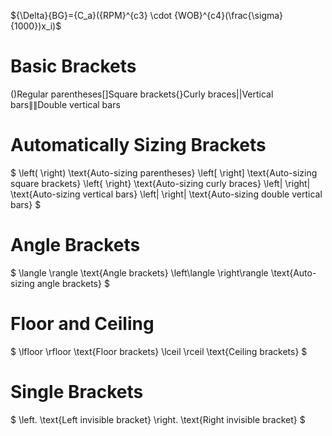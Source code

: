 ${\Delta}{BG}={C_a}({RPM}^{c3} \cdot {WOB}^{c4}(\frac{\sigma}{1000})x_i)$

# Basic Brackets
$( )    \text{Regular parentheses}
[ ]    \text{Square brackets}
\{ \}  \text{Curly braces}
| |    \text{Vertical bars}
\| \|  \text{Double vertical bars}$

# Automatically Sizing Brackets
$
\left( \right)    \text{Auto-sizing parentheses}
\left[ \right]    \text{Auto-sizing square brackets}
\left\{ \right\}  \text{Auto-sizing curly braces}
\left| \right|    \text{Auto-sizing vertical bars}
\left\| \right\|  \text{Auto-sizing double vertical bars}
$
# Angle Brackets
$
\langle \rangle    \text{Angle brackets}
\left\langle \right\rangle  \text{Auto-sizing angle brackets}
$
# Floor and Ceiling
$
\lfloor \rfloor   \text{Floor brackets}
\lceil \rceil     \text{Ceiling brackets}
$
# Single Brackets
$
\left.            \text{Left invisible bracket}
\right.           \text{Right invisible bracket}
$